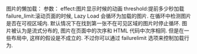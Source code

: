 图片的懒加载：
	参数：
		effect:图片显示时候的动画
		threshold:提前多少秒加载
		failure_limit:滚动页面的时候, Lazy Load 会循环为加载的图片. 在循环中检测图片是否在可视区域内. 
						默认情况下在找到第一张不在可见区域的图片时停止循环. 图片被认为是流式分布的, 图片在页面中的次序和 HTML 代码中次序相同. 但是在一些布局中, 这样的假设是不成立的. 不过你可以通过 failurelimit 选项来控制加载行为.